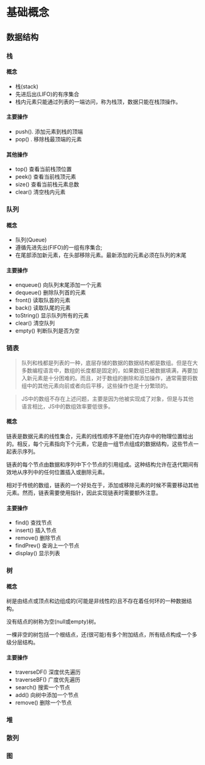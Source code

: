 # 基础概念

## 数据结构

### 栈

#### 概念

- 栈(stack)
- 先进后出(LIFO)的有序集合
- 栈内元素只能通过列表的一端访问，称为栈顶，数据只能在栈顶操作。

#### 主要操作

- push(). 添加元素到栈的顶端
- pop() . 移除栈最顶端的元素

#### 其他操作

- top() 查看当前栈顶位置
- peek() 查看当前栈顶元素
- size() 查看当前栈元素总数
- clear() 清空栈内元素

### 队列

#### 概念

- 队列(Queue)
- 遵循先进先出(FIFO)的一组有序集合;
- 在尾部添加新元素，在头部移除元素。最新添加的元素必须在队列的末尾
  
#### 主要操作

- enqueue() 向队列末尾添加一个元素
- dequeue() 删除队列首的元素
- front() 读取队首的元素
- back() 读取队尾的元素
- toString() 显示队列所有的元素
- clear() 清空队列
- empty() 判断队列是否为空

### 链表

> 队列和栈都是列表的一种，底层存储的数据的数据结构都是数组。但是在大多数编程语言中，数组的长度都是固定的，如果数组已被数据填满，再要加入新元素是十分困难的。而且，对于数组的删除和添加操作，通常需要将数组中的其他元素向前或者向后平移，这些操作也是十分繁琐的。

> JS中的数组不存在上述问题，主要是因为他被实现成了对象，但是与其他语言相比，JS中的数组效率要低很多。

#### 概念

链表是数据元素的线性集合，元素的线性顺序不是他们在内存中的物理位置给出的。相反，每个元素指向下个元素，它是由一组节点组成的数据结构，这些节点一起表示序列。

链表的每个节点由数据和序列中下个节点的引用组成。这种结构允许在迭代期间有效地从序列中的任何位置插入或删除元素。

相对于传统的数组，链表的一个好处在于，添加或移除元素的时候不需要移动其他元素。然而，链表需要使用指针，因此实现链表时需要额外注意。

#### 主要操作

- find()  查找节点
- insert()  插入节点
- remove()  删除节点
- findPrev()  查询上一个节点
- display()  显示列表
### 树

#### 概念
树是由结点或顶点和边组成的(可能是非线性的)且不存在着任何环的一种数据结构。

没有结点的树称为空(null或empty)树。

一棵非空的树包括一个根结点，还(很可能)有多个附加结点，所有结点构成一个多级分层结构。

#### 主要操作

- traverseDF() 深度优先遍历
- traverseBF() 广度优先遍历
- search() 搜索一个节点
- add()  向树中添加一个节点
- remove() 删除一个节点

### 堆
### 散列
### 图

